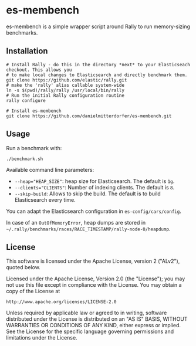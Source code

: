 es-membench
===========

es-membench is a simple wrapper script around Rally to run memory-sizing benchmarks.

Installation
------------

```
# Install Rally - do this in the directory *next* to your Elasticseach checkout. This allows you 
# to make local changes to Elasticsearch and directly benchmark them.
git clone https://github.com/elastic/rally.git
# make the 'rally' alias callable system-wide
ln -s $(pwd)/rally/rally /usr/local/bin/rally
# Run the initial Rally configuration routine
rally configure

# Install es-membench
git clone https://github.com/danielmitterdorfer/es-membench.git
```

Usage
-----

Run a benchmark with:

```
./benchmark.sh
```

Available command line parameters:

* `--heap="HEAP_SIZE"`: heap size for Elasticsearch. The default is `1g`.
* `--clients="CLIENTS"`: Number of indexing clients. The default is `8`.
* `--skip-build`: Allows to skip the build. The default is to build Elasticsearch every time.

You can adapt the Elasticsearch configuration in `es-config/cars/config`.

In case of an `OutOfMemoryError`, heap dumps are stored in `~/.rally/benchmarks/races/RACE_TIMESTAMP/rally-node-0/heapdump`.

License
-------
 
This software is licensed under the Apache License, version 2 ("ALv2"), quoted below.

Licensed under the Apache License, Version 2.0 (the "License"); you may not
use this file except in compliance with the License. You may obtain a copy of
the License at

    http://www.apache.org/licenses/LICENSE-2.0

Unless required by applicable law or agreed to in writing, software
distributed under the License is distributed on an "AS IS" BASIS, WITHOUT
WARRANTIES OR CONDITIONS OF ANY KIND, either express or implied. See the
License for the specific language governing permissions and limitations under
the License.
